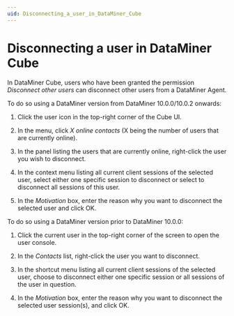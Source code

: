 ```yaml
---
uid: Disconnecting_a_user_in_DataMiner_Cube
---
```


# Disconnecting a user in DataMiner Cube

In DataMiner Cube, users who have been granted the permission *Disconnect other users* can disconnect other users from a DataMiner Agent.

To do so using a DataMiner version from DataMiner 10.0.0/10.0.2 onwards:

1. Click the user icon in the top-right corner of the Cube UI.

1. In the menu, click *X online contacts* (X being the number of users that are currently online).

1. In the panel listing the users that are currently online, right-click the user you wish to disconnect.

1. In the context menu listing all current client sessions of the selected user, select either one specific session to disconnect or select to disconnect all sessions of this user.

1. In the *Motivation* box, enter the reason why you want to disconnect the selected user and click OK.

To do so using a DataMiner version prior to DataMiner 10.0.0:

1. Click the current user in the top-right corner of the screen to open the user console.

1. In the *Contacts* list, right-click the user you want to disconnect.

1. In the shortcut menu listing all current client sessions of the selected user, choose to disconnect either one specific session or all sessions of the user in question.

1. In the *Motivation* box, enter the reason why you want to disconnect the selected user session(s), and click OK.
